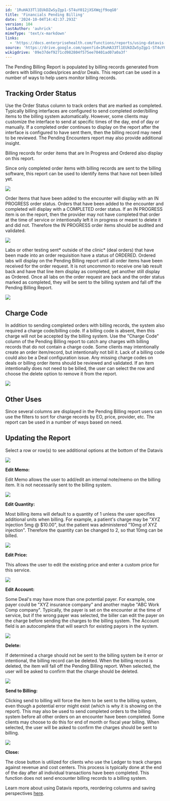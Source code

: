 ```yaml
---
id: '1RuHA33Tl1EUkDZwSyZgp1-ST4uY012jXSXWqjf9oqG0'
title: 'Financials Pending Billing'
date: '2024-10-04T14:42:37.293Z'
version: 104
lastAuthor: 'auhrick'
mimeType: 'text/x-markdown'
links:
  - 'https://docs.enterprisehealth.com/functions/reports/using-datavis-grids-data-tools/'
source: 'https://drive.google.com/open?id=1RuHA33Tl1EUkDZwSyZgp1-ST4uY012jXSXWqjf9oqG0'
wikigdrive: '09e37def9271cd982804f575ee70401ad07a0a3f'
---
```

The Pending Billing Report is populated by billing records generated from orders with billing codes/prices and/or Deals. This report can be used in a number of ways to help users monitor billing records.

## Tracking Order Status

Use the Order Status column to track orders that are marked as completed. Typically billing interfaces are configured to send completed order/billing items to the billing system automatically. However, some clients may customize the interface to send at specific times of the day, end of day or manually. If a completed order continues to display on the report after the interface is configured to have sent them, then the billing record may need to be reviewed. The Pending Encounters report may also provide additional insight.

Billing records for order items that are In Progress and Ordered also display on this report.

Since only completed order items with billing records are sent to the billing software, this report can be used to identify items that have not been billed yet.

![](../financials-pending-billing.assets/5d7f389e8da44657f84742b4bcb9612e.png)

Order Items that have been added to the encounter will display with an IN PROGRESS order status. Orders that have been added to the encounter and completed will display with a COMPLETED order status. If an IN PROGRESS item is on the report, then the provider may not have completed that order at the time of service or intentionally left it in progress or meant to delete it and did not. Therefore the IN PROGRESS order items should be audited and validated.

![](../financials-pending-billing.assets/e41dcebde337353ee0e449cbe1e6c0cb.png)

Labs or other testing sent* outside of the clinic* (deal orders) that have been made into an order requisition have a status of ORDERED. Ordered labs will display on the Pending Billing report until all order items have been received for the order request. It is not uncommon to receive one lab result back and have that line item display as completed, yet another still display as Ordered. Once all labs on the order request are back and the order status marked as completed, they will be sent to the billing system and fall off the Pending Billing Report.

![](../financials-pending-billing.assets/30115d4cd94ac9dd3f9f66503cb08f83.png)

## Charge Code

In addition to sending completed orders with billing records, the system also required a charge code/billing code.  If a billing code is absent, then this charge will not be accepted by the billing system. Use the "Charge Code" column of the Pending Billing report to catch any charges with billing records that do not contain a charge code.  Some clients may intentionally create an order item/record, but intentionally not bill it. Lack of a billing code could also be a Deal configuration issue. Any missing charge codes on deals or billing order items should be reviewed and validated. If an item intentionally does not need to be billed, the user can select the row and choose the delete option to remove it from the report.

![](../financials-pending-billing.assets/30b0fbfa847872daa77e726a44322c7f.png)

## Other Uses

Since several columns are displayed in the Pending Billing report users can use the filters to sort for charge records by EO, price, provider, etc. The report can be used in a number of ways based on need.

## Updating the Report

Select a row or row(s) to see additional options at the bottom of the Datavis

![](../financials-pending-billing.assets/598efca9d8c638881034ddd3b67d2e2d.png)

**Edit Memo:**

Edit Memo allows the user to add/edit an internal note/memo on the billing item. It is not necessarily sent to the billing system.

![](../financials-pending-billing.assets/08dddc8d375b793081db0a2233615c5d.png)

**Edit Quantity:**

Most billing items will default to a quantity of 1 unless the user specifies additional units when billing. For example, a patient's charge may be "XYZ Injection 5mg @ $10.00", but the patient was administered "10mg of XYZ injection". Therefore the quantity can be changed to 2, so that 10mg can be billed.

![](../financials-pending-billing.assets/08228f396fec55cb1c58b5e69a48585f.png)

**Edit Price:**

This allows the user to edit the existing price and enter a custom price for this service.

![](../financials-pending-billing.assets/dd01c8443f51db81038a2b7293fc33fa.png)

**Edit Account:**

Some Deal's may have more than one potential payer. For example, one payer could be "XYZ insurance company" and another maybe "ABC Work Comp company". Typically, the payer is set on the encounter at the time of service, but if the wrong payer was selected, the biller can edit the payer on the charge before sending the charges to the billing system. The Account field is an autocomplete that will search for existing payors in the system.

![](../financials-pending-billing.assets/faa0c6d529fa578e724cf91e6f207c29.png)

**Delete:**

If determined a charge should not be sent to the billing system be it error or intentional, the billing record can be deleted. When the billing record is deleted, the item will fall off the Pending Billing report. When selected, the user will be asked to confirm that the charge should be deleted.

![](../financials-pending-billing.assets/c8d65cf0072efff00dd3298ebca77956.png)

**Send to Billing:**

Clicking send to billing will force the item to be sent to the billing system, even though a potential error might exist (which is why it is showing on the report). This may also be used to send completed orders to the billing system before all other orders on an encounter have been completed. Some clients may choose to do this for end of month or fiscal year billing. When selected, the user will be asked to confirm the charges should be sent to billing.

![](../financials-pending-billing.assets/a587ea379dad41db579d5fd9e8212a4c.png)

**Close:**

The close button is utilized for clients who use the Ledger to track charges against revenue and cost centers. This process is typically done at the end of the day after all individual transactions have been completed. This function does not send encounter billing records to a billing system.

Learn more about using Datavis reports, reordering columns and saving perspectives [here](https://docs.enterprisehealth.com/functions/reports/using-datavis-grids-data-tools/).
